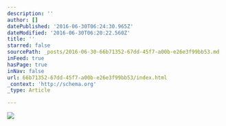```yaml
---
description: ''
author: []
datePublished: '2016-06-30T06:24:30.965Z'
dateModified: '2016-06-30T06:20:22.560Z'
title: ''
starred: false
sourcePath: _posts/2016-06-30-66b71352-67dd-45f7-a00b-e26e3f99bb53.md
inFeed: true
hasPage: true
inNav: false
url: 66b71352-67dd-45f7-a00b-e26e3f99bb53/index.html
_context: 'http://schema.org'
_type: Article

---
```

![](https://the-grid-user-content.s3-us-west-2.amazonaws.com/efbda68b-2211-4ed6-b546-e3ccbb736f6c.jpg)